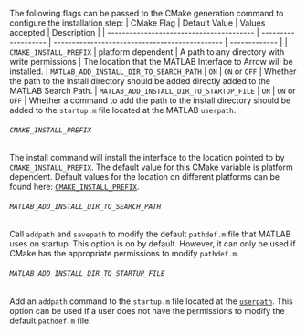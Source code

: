 The following flags can be passed to the CMake generation command to configure the installation step:
| CMake Flag                               | Default Value       | Values accepted     | Description   |
| ---------------------------------------- | ------------------- | ---------------------------------------------- | ------------- |
| `CMAKE_INSTALL_PREFIX`                   | platform dependent  | A path to any directory with write permissions | The location that the MATLAB Interface to Arrow will be installed.
| `MATLAB_ADD_INSTALL_DIR_TO_SEARCH_PATH`  | `ON`        | `ON` or `OFF` | Whether the path to the install directory should be added directly added to the MATLAB Search Path.
| `MATLAB_ADD_INSTALL_DIR_TO_STARTUP_FILE` | `ON`        | `ON` or `OFF` | Whether a command to add the path to the install directory should be added to the `startup.m` file located at the MATLAB `userpath`.

###### `CMAKE_INSTALL_PREFIX`   
The install command will install the interface to the location pointed to by `CMAKE_INSTALL_PREFIX`. The default value for this CMake variable is platform dependent. Default values for the location on different platforms can be found here: [`CMAKE_INSTALL_PREFIX`](https://cmake.org/cmake/help/v3.0/variable/CMAKE_INSTALL_PREFIX.html). 

###### `MATLAB_ADD_INSTALL_DIR_TO_SEARCH_PATH`   
Call `addpath` and `savepath` to modify the default `pathdef.m` file that MATLAB uses on startup. This option is on by default. However, it can only be used if CMake has the appropriate permissions to modify `pathdef.m`.

###### `MATLAB_ADD_INSTALL_DIR_TO_STARTUP_FILE`   
Add an `addpath` command to the `startup.m` file located at the [`userpath`](https://uk.mathworks.com/help/matlab/matlab_env/what-is-the-matlab-search-path.html#:~:text=on%20Search%20Path.-,userpath%20Folder%20on%20the%20Search%20Path,-The%20userpath%20folder). This option can be used if a user does not have the permissions to modify the default `pathdef.m` file. 
